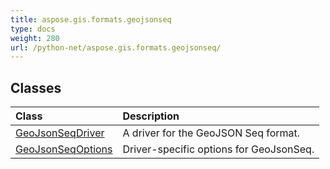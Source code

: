 ```yaml
---
title: aspose.gis.formats.geojsonseq
type: docs
weight: 280
url: /python-net/aspose.gis.formats.geojsonseq/
---
```





## **Classes**
| **Class** | **Description** |
| :- | :- |
| [GeoJsonSeqDriver](/psd/python-net/aspose.gis.formats.geojsonseq/geojsonseqdriver/) | A driver for the GeoJSON Seq format. |
| [GeoJsonSeqOptions](/psd/python-net/aspose.gis.formats.geojsonseq/geojsonseqoptions/) | Driver-specific options for GeoJsonSeq. |
